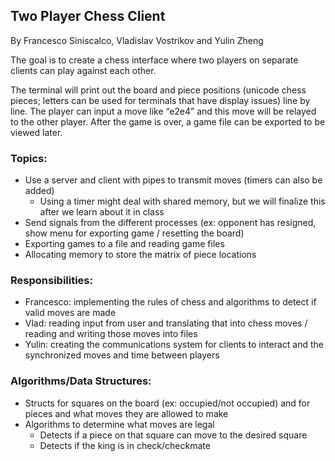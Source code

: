 ## Two Player Chess Client
By Francesco Siniscalco, Vladislav Vostrikov and Yulin Zheng

The goal is to create a chess interface where two players on separate clients can play against each other.

The terminal will print out the board and piece positions (unicode chess pieces; letters can be used for terminals that have display issues) line by line. The player can input a move like “e2e4” and this move will be relayed to the other player. After the game is over, a game file can be exported to be viewed later.

### Topics:
- Use a server and client with pipes to transmit moves (timers can also be added)
    - Using a timer might deal with shared memory, but we will finalize this after we learn about it in class
- Send signals from the different processes (ex: opponent has resigned, show menu for exporting game / resetting the board)
- Exporting games to a file and reading game files
- Allocating memory to store the matrix of piece locations 

### Responsibilities:
- Francesco: implementing the rules of chess and algorithms to detect if valid moves are made 
- Vlad: reading input from user and translating that into chess moves / reading and writing those moves into files
- Yulin: creating the communications system for clients to interact and the synchronized moves and time between players

### Algorithms/Data Structures:
- Structs for squares on the board (ex: occupied/not occupied) and for pieces and what moves they are allowed to make
- Algorithms to determine what moves are legal
    - Detects if a piece on that square can move to the desired square
    - Detects if the king is in check/checkmate
